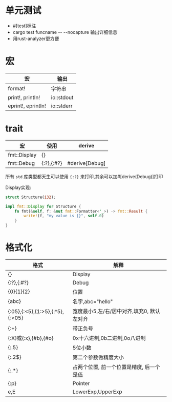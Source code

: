 # 单元测试
* #[test]标注
* cargo test funcname -- --nocapture 输出详细信息
* 用rust-analyzer更方便

# 宏

| 宏                 | 输出       |
| ------------------ | ---------- |
| format!            | 字符串     |
| print!, println!   | io::stdout |
| eprint!, eprintln! | io::stderr |

# trait

| 宏           | 使用       | derive         |
| ------------ | ---------- | -------------- |
| fmt::Display | {}         |                |
| fmt::Debug   | {:?},{:#?} | #derive[Debug] |

所有 `std` 库类型都天生可以使用 `{:?}` 来打印,其余可以加\#[derive(Debug)]打印

Display实现:

```rust
struct Structure(i32);

impl fmt::Display for Structure {
    fn fmt(&self, f: &mut fmt::Formatter<'_>) -> fmt::Result {
        write!(f, "my value is {}", self.0)
    }
}
```



# 格式化

| 格式                            | 解释                                       |
| ------------------------------- | ------------------------------------------ |
| {}                              | Display                                    |
| {:?},{:#?}                      | Debug                                      |
| {0}{1}{2}                       | 位置                                       |
| {abc}                           | 名字,abc="hello"                           |
| {:05},{:<5},{1:>5},{:^5},{:>05} | 宽度最小5,左/右/居中对齐,填充0, 默认左对齐 |
| {:+}                            | 带正负号                                   |
| {:X}或{:x},{#b},{#o}            | 0x十六进制,0b二进制,0o八进制               |
| {:.5}                           | 5位小数                                    |
| {:.2$}                          | 第二个参数做精度大小                       |
| {:.*}                           | 占两个位置, 前一个位置是精度, 后一个是值   |
| {:p}                            | Pointer                                    |
| e,E                             | LowerExp,UpperExp                          |




